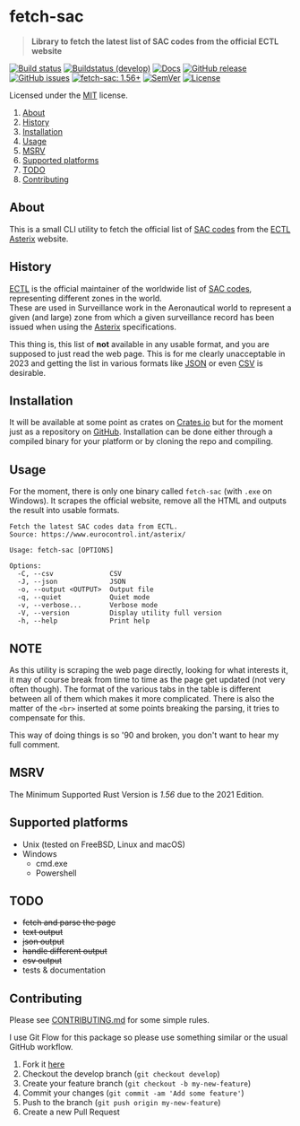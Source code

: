<!-- omit in TOC -->

# fetch-sac

> **Library to fetch the latest list of SAC codes from the official ECTL website**

[![Build status](https://github.com/keltia/fetch-sac/actions/workflows/rust.yml/badge.svg)](https://github.com/keltia/fetch-sac/actions/workflows/rust.yml)
[![Buildstatus (develop)](https://github.com/keltia/fetch-sac/actions/workflows/develop.yml/badge.svg)](https://github.com/keltia/fetch-sac/actions/workflows/develop.yml)
[![Docs](https://img.shields.io/docsrs/fetch-sac)](https://docs.rs/fetch-sac)
[![GitHub release](https://img.shields.io/github/release/keltia/fetch-sac.svg)](https://github.com/keltia/fetch-sac/releases/)
[![GitHub issues](https://img.shields.io/github/issues/keltia/fetch-sac.svg)](https://github.com/keltia/fetch-sac/issues)
[![fetch-sac: 1.56+]][Rust 1.56]
[![SemVer](https://img.shields.io/badge/semver-2.0.0-blue)](https://semver.org/spec/v2.0.0.html)
[![License](https://img.shields.io/crates/l/mit)](https://opensource.org/licenses/MIT)

Licensed under the [MIT](LICENSE) license.

1. [About](#about)
2. [History](#history)
2. [Installation](#installation)
3. [Usage](#usage)
4. [MSRV](#msrv)
5. [Supported platforms](#supported-platforms)
6. [TODO](#todo)
7. [Contributing](#contributing)

## About

This is a small CLI utility to fetch the official list of [SAC codes] from the [ECTL] [Asterix] website.

## History

[ECTL] is the official maintainer of the worldwide list of [SAC codes], representing different zones in the world.  
These are used in Surveillance work in the Aeronautical world to represent a given (and large) zone from which a given
surveillance record has been issued when using the [Asterix] specifications.

This thing is, this list of **not** available in any usable format, and you are supposed to just read the web page. This
is for me clearly unacceptable in 2023 and getting the list in various formats like [JSON] or even [CSV]  is desirable.

## Installation

It will be available at some point as crates on [Crates.io]  but for the moment just as a repository on
[GitHub]. Installation can be done either through a compiled binary for your platform or by cloning the repo and
compiling.

## Usage

For the moment, there is only one binary called `fetch-sac` (with `.exe` on Windows). It scrapes the official website,
remove all the HTML and outputs the result into usable formats.

```text
Fetch the latest SAC codes data from ECTL.
Source: https://www.eurocontrol.int/asterix/

Usage: fetch-sac [OPTIONS]

Options:
  -C, --csv              CSV
  -J, --json             JSON
  -o, --output <OUTPUT>  Output file
  -q, --quiet            Quiet mode
  -v, --verbose...       Verbose mode
  -V, --version          Display utility full version
  -h, --help             Print help
```

## NOTE

As this utility is scraping the web page directly, looking for what interests it, it may of course break from time
to time as the page get updated (not very often though). The format of the various tabs in the table is different
between
all of them which makes it more complicated. There is also the matter of the `<br>`  inserted at some points breaking
the parsing, it tries to compensate for this.

This way of doing things is so '90 and broken, you don't want to hear my full comment.

## MSRV

The Minimum Supported Rust Version is *1.56* due to the 2021 Edition.

## Supported platforms

* Unix (tested on FreeBSD, Linux and macOS)
* Windows
  * cmd.exe
  * Powershell

## TODO

- ~~fetch and parse the page~~
- ~~text output~~
- ~~json output~~
- ~~handle different output~~
- ~~csv output~~
- tests & documentation

## Contributing

Please see [CONTRIBUTING.md](CONTRIBUTING.md) for some simple rules.

I use Git Flow for this package so please use something similar or the usual GitHub workflow.

1. Fork it [here](https://github.com/keltia/fetch-sac/fork)
2. Checkout the develop branch (`git checkout develop`)
3. Create your feature branch (`git checkout -b my-new-feature`)
4. Commit your changes (`git commit -am 'Add some feature'`)
5. Push to the branch (`git push origin my-new-feature`)
6. Create a new Pull Request

[Asterix]: https://www.eurocontrol.int/asterix/

[JSON]: https://en.wikipedia.org/wiki/JSON

[CSV]: https://en.wikipedia.org/wiki/CSV

[Crates.io]: https://crates.io/

[GitHub]: https://github.com/keltia/fetch-sac

[SAC codes]: https://en.wikipedia.org/wiki/System_area_code

[RUST]: https://www.rust-lang.org/

[fetch-sac: 1.56+]: https://img.shields.io/badge/Rust%20version-1.56%2B-lightgrey

[Rust 1.56]: https://blog.rust-lang.org/2021/10/21/Rust-1.56.0.html

[ECTL]: https://www/eurocontrol.int/
